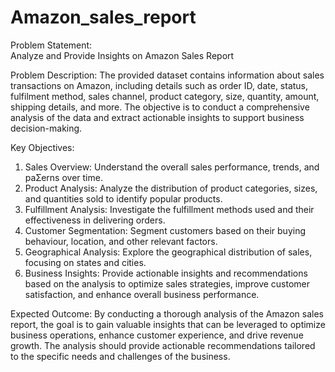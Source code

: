 # Amazon_sales_report
 Problem Statement:   
Analyze and Provide Insights on Amazon Sales Report 

 Problem Description:
The provided dataset contains information about sales transactions on Amazon, including details such as order 
ID, date, status, fulfilment method, sales channel, product category, size, quantity, amount, shipping details, 
and more. The objective is to conduct a comprehensive analysis of the data and extract actionable insights to 
support business decision-making.

 Key Objectives:
1. Sales Overview: Understand the overall sales performance, trends, and paƩerns over time.
2. Product Analysis: Analyze the distribution of product categories, sizes, and quantities sold to identify popular 
products. 
3. Fulfillment Analysis: Investigate the fulfillment methods used and their effectiveness in delivering orders.
4. Customer Segmentation: Segment customers based on their buying behaviour, location, and other relevant 
factors. 
5. Geographical Analysis: Explore the geographical distribution of sales, focusing on states and cities.
6. Business Insights: Provide actionable insights and recommendations based on the analysis to optimize sales 
strategies, improve customer satisfaction, and enhance overall business performance.

 Expected Outcome:
By conducting a thorough analysis of the Amazon sales report, the goal is to gain valuable insights that can be 
leveraged to optimize business operations, enhance customer experience, and drive revenue growth. The 
analysis should provide actionable recommendations tailored to the specific needs and challenges of the 
business.
